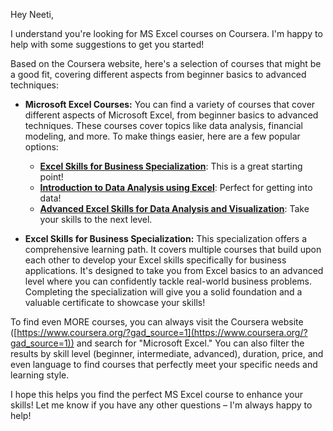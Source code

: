 Hey Neeti,

I understand you're looking for MS Excel courses on Coursera. I'm happy to help with some suggestions to get you started!

Based on the Coursera website, here's a selection of courses that might be a good fit, covering different aspects from beginner basics to advanced techniques:

*   **Microsoft Excel Courses:** You can find a variety of courses that cover different aspects of Microsoft Excel, from beginner basics to advanced techniques. These courses cover topics like data analysis, financial modeling, and more. To make things easier, here are a few popular options:
    *   [**Excel Skills for Business Specialization**](https://www.coursera.org/specializations/excel): This is a great starting point!
    *   [**Introduction to Data Analysis using Excel**](https://www.coursera.org/learn/excel-data-analysis): Perfect for getting into data!
    *   [**Advanced Excel Skills for Data Analysis and Visualization**](https://www.coursera.org/learn/advanced-excel-data-analysis-visualization): Take your skills to the next level.

*   **Excel Skills for Business Specialization:** This specialization offers a comprehensive learning path. It covers multiple courses that build upon each other to develop your Excel skills specifically for business applications. It's designed to take you from Excel basics to an advanced level where you can confidently tackle real-world business problems. Completing the specialization will give you a solid foundation and a valuable certificate to showcase your skills!

To find even MORE courses, you can always visit the Coursera website ([https://www.coursera.org/?gad_source=1](https://www.coursera.org/?gad_source=1)) and search for "Microsoft Excel." You can also filter the results by skill level (beginner, intermediate, advanced), duration, price, and even language to find courses that perfectly meet your specific needs and learning style.

I hope this helps you find the perfect MS Excel course to enhance your skills! Let me know if you have any other questions – I'm always happy to help!